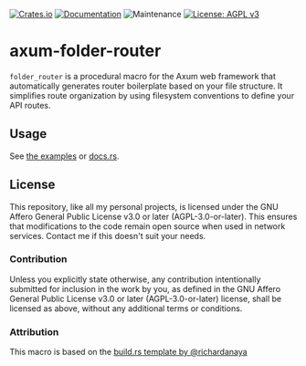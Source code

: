 
[![Crates.io](https://img.shields.io/crates/v/axum-folder-router)](https://crates.io/crates/axum-folder-router)
[![Documentation](https://docs.rs/axum-folder-router/badge.svg)](https://docs.rs/axum-folder-router)
![Maintenance](https://img.shields.io/badge/maintenance-actively--developed-brightgreen.svg)
[![License: AGPL v3](https://img.shields.io/badge/License-AGPL_v3-blue.svg)](https://www.gnu.org/licenses/agpl-3.0)


# axum-folder-router

```folder_router``` is a procedural macro for the Axum web framework that automatically generates router boilerplate based on your file structure.
It simplifies route organization by using filesystem conventions to define your API routes.

## Usage

See [the examples](./examples) or [docs.rs](https://docs.rs/axum-folder-router).

## License

This repository, like all my personal projects, is licensed under the GNU Affero General Public License v3.0 or later (AGPL-3.0-or-later). 
This ensures that modifications to the code remain open source when used in network services. 
Contact me if this doesn't suit your needs.

### Contribution

Unless you explicitly state otherwise, any contribution intentionally submitted for inclusion in the work by you, as defined in the GNU Affero General Public License v3.0 or later (AGPL-3.0-or-later) license, shall be licensed as above, without any additional terms or conditions.

### Attribution

This macro is based on the [build.rs template by @richardanaya](https://github.com/richardanaya/axum-folder-router-htmx)
